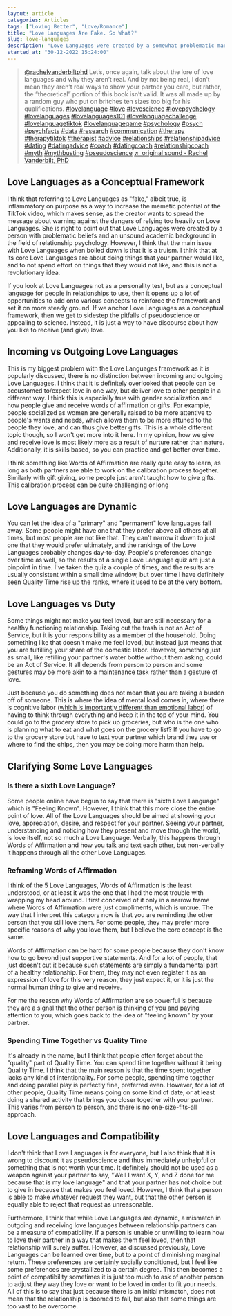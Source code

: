 ```yaml
---
layout: article
categories: Articles
tags: ["Loving Better", "Love/Romance"]
title: "Love Languages Are Fake. So What?"
slug: love-languages
description: "Love Languages were created by a somewhat problematic marriage counselor and are not evidence-based/supported by science. Does this mean that Love Languages should be scrapped entirely? I think that with some rehabilitation, the concept of Love Languages can still provide a lot of utility to people."
started_at: "30-12-2022 15:24:00"
---
```


<blockquote class="tiktok-embed" cite="https://www.tiktok.com/@rachelvanderbiltphd/video/7258249636438232366" data-video-id="7258249636438232366" style="max-width: 605px;min-width: 325px;" > <section> <a target="_blank" title="@rachelvanderbiltphd" href="https://www.tiktok.com/@rachelvanderbiltphd?refer=embed">@rachelvanderbiltphd</a> Let’s, once again, talk about the lore of love languages and why they aren’t real. And by not being real, I don’t mean they aren’t real ways to show your partner you care, but rather, the “theoretical” portion of this book isn’t valid. It was all made up by a random guy who put on britches ten sizes too big for his qualifications. <a title="lovelanguage" target="_blank" href="https://www.tiktok.com/tag/lovelanguage?refer=embed">#lovelanguage</a> <a title="love" target="_blank" href="https://www.tiktok.com/tag/love?refer=embed">#love</a> <a title="lovescience" target="_blank" href="https://www.tiktok.com/tag/lovescience?refer=embed">#lovescience</a> <a title="lovepsychology" target="_blank" href="https://www.tiktok.com/tag/lovepsychology?refer=embed">#lovepsychology</a> <a title="lovelanguages" target="_blank" href="https://www.tiktok.com/tag/lovelanguages?refer=embed">#lovelanguages</a> <a title="lovelanguages101" target="_blank" href="https://www.tiktok.com/tag/lovelanguages101?refer=embed">#lovelanguages101</a> <a title="lovelanguagechallenge" target="_blank" href="https://www.tiktok.com/tag/lovelanguagechallenge?refer=embed">#lovelanguagechallenge</a> <a title="lovelanguagetiktok" target="_blank" href="https://www.tiktok.com/tag/lovelanguagetiktok?refer=embed">#lovelanguagetiktok</a> <a title="lovelanguagegame" target="_blank" href="https://www.tiktok.com/tag/lovelanguagegame?refer=embed">#lovelanguagegame</a> <a title="psychology" target="_blank" href="https://www.tiktok.com/tag/psychology?refer=embed">#psychology</a> <a title="psych" target="_blank" href="https://www.tiktok.com/tag/psych?refer=embed">#psych</a> <a title="psychfacts" target="_blank" href="https://www.tiktok.com/tag/psychfacts?refer=embed">#psychfacts</a> <a title="data" target="_blank" href="https://www.tiktok.com/tag/data?refer=embed">#data</a> <a title="research" target="_blank" href="https://www.tiktok.com/tag/research?refer=embed">#research</a> <a title="communication" target="_blank" href="https://www.tiktok.com/tag/communication?refer=embed">#communication</a> <a title="therapy" target="_blank" href="https://www.tiktok.com/tag/therapy?refer=embed">#therapy</a> <a title="therapytiktok" target="_blank" href="https://www.tiktok.com/tag/therapytiktok?refer=embed">#therapytiktok</a> <a title="therapist" target="_blank" href="https://www.tiktok.com/tag/therapist?refer=embed">#therapist</a> <a title="advice" target="_blank" href="https://www.tiktok.com/tag/advice?refer=embed">#advice</a> <a title="relationships" target="_blank" href="https://www.tiktok.com/tag/relationships?refer=embed">#relationships</a> <a title="relationshipadvice" target="_blank" href="https://www.tiktok.com/tag/relationshipadvice?refer=embed">#relationshipadvice</a> <a title="dating" target="_blank" href="https://www.tiktok.com/tag/dating?refer=embed">#dating</a> <a title="datingadvice" target="_blank" href="https://www.tiktok.com/tag/datingadvice?refer=embed">#datingadvice</a> <a title="coach" target="_blank" href="https://www.tiktok.com/tag/coach?refer=embed">#coach</a> <a title="datingcoach" target="_blank" href="https://www.tiktok.com/tag/datingcoach?refer=embed">#datingcoach</a> <a title="relationshipcoach" target="_blank" href="https://www.tiktok.com/tag/relationshipcoach?refer=embed">#relationshipcoach</a> <a title="myth" target="_blank" href="https://www.tiktok.com/tag/myth?refer=embed">#myth</a> <a title="mythbusting" target="_blank" href="https://www.tiktok.com/tag/mythbusting?refer=embed">#mythbusting</a> <a title="pseudoscience" target="_blank" href="https://www.tiktok.com/tag/pseudoscience?refer=embed">#pseudoscience</a> <a target="_blank" title="♬ original sound - Rachel Vanderbilt, PhD" href="https://www.tiktok.com/music/original-sound-7258249688297179947?refer=embed">♬ original sound - Rachel Vanderbilt, PhD</a> </section> </blockquote> <script async src="https://www.tiktok.com/embed.js"></script>

## Love Languages as a Conceptual Framework
I think that referring to Love Languages as "fake," albeit true, is inflammatory on purpose as a way to increase the memetic potential of the TikTok video, which makes sense, as the creator wants to spread the message about warning against the dangers of relying too heavily on Love Languages. She is right to point out that Love Languages were created by a person with problematic beliefs and an unsound academic background in the field of relationship psychology. However, I think that the main issue with Love Languages when boiled down is that it is a truism. I think that at its core Love Languages are about doing things that your partner would like, and to not spend effort on things that they would not like, and this is not a revolutionary idea.

If you look at Love Languages not as a personality test, but as a conceptual language for people in relationships to use, then it opens up a lot of opportunities to add onto various concepts to reinforce the framework and set it on more steady ground. If we anchor Love Languages as a conceptual framework, then we get to sidestep the pitfalls of pseudoscience or appealing to science. Instead, it is just a way to have discourse about how you like to receive (and give) love.

## Incoming vs Outgoing Love Languages
This is my biggest problem with the Love Languages framework as it is popularly discussed, there is no distinction between incoming and outgoing Love Languages. I think that it is definitely overlooked that people can be accustomed to/expect love in one way, but deliver love to other people in a different way. I think this is especially true with gender socialization and how people give and receive words of affirmation or gifts. For example, people socialized as women are generally raised to be more attentive to people's wants and needs, which allows them to be more attuned to the people they love, and can thus give better gifts. This is a whole different topic though, so I won't get more into it here. In my opinion, how we give and receive love is most likely more as a result of nurture rather than nature. Additionally, it is skills based, so you can practice and get better over time.

I think something like Words of Affirmation are really quite easy to learn, as long as both partners are able to work on the calibration process together. Similarly with gift giving, some people just aren't taught how to give gifts. This calibration process can be quite challenging or long

## Love Languages are Dynamic
You can let the idea of a "primary" and "permanent" love languages fall away. Some people might have one that they prefer above all others at all times, but most people are not like that. They can't narrow it down to just one that they would prefer ultimately, and the rankings of the Love Languages probably changes day-to-day. People's preferences change over time as well, so the results of a single Love Language quiz are just a pinpoint in time. I've taken the quiz a couple of times, and the results are usually consistent within a small time window, but over time I have definitely seen Quality Time rise up the ranks, where it used to be at the very bottom.

## Love Languages vs Duty

Some things might not make you feel loved, but are still necessary for a healthy functioning relationship. Taking out the trash is not an Act of Service, but it is your responsibility as a member of the household. Doing something like that doesn't make me feel loved, but instead just means that you are fulfilling your share of the domestic labor. However, something just as small, like refilling your partner's water bottle without them asking, could be an Act of Service. It all depends from person to person and some gestures may be more akin to a maintenance task rather than a gesture of love.

Just because you do something does not mean that you are taking a burden off of someone. This is where the idea of mental load comes in, where there is cognitive labor ([which is importantly different than emotional labor](https://www.thehouseshuffle.com/blog/defining-housework#:~:text=Mental%20load%2C%20or%20cognitive%20labor,load%20is%20all%20about%20logistics.)) of having to think through everything and keep it in the top of your mind. You could go to the grocery store to pick up groceries, but who is the one who is planning what to eat and what goes on the grocery list? If you have to go to the grocery store but have to text your partner which brand they use or where to find the chips, then you may be doing more harm than help.

## Clarifying Some Love Languages

### Is there a sixth Love Language?
Some people online have begun to say that there is "sixth Love Language" which is "Feeling Known". However, I think that this more close the entire point of love. All of the Love Languages should be aimed at showing your love, appreciation, desire, and respect for your partner. Seeing your partner, understanding and noticing how they present and move through the world, is love itself, not so much a Love Language. Verbally, this happens through Words of Affirmation and how you talk and text each other, but non-verbally it happens through all the other Love Languages.

### Reframing Words of Affirmation
I think of the 5 Love Languages, Words of Affirmation is the least understood, or at least it was the one that I had the most trouble with wrapping my head around. I first conceived of it only in a narrow frame where Words of Affirmation were just compliments, which is untrue. The way that I interpret this category now is that you are reminding the other person that you still love them. For some people, they may prefer more specific reasons of why you love them, but I believe the core concept is the same.

Words of Affirmation can be hard for some people because they don't know how to go beyond just supportive statements. And for a lot of people, that just doesn't cut it because such statements are simply a fundamental part of a healthy relationship. For them, they may not even register it as an expression of love for this very reason, they just expect it, or it is just the normal human thing to give and receive.

For me the reason why Words of Affirmation are so powerful is because they are a signal that the other person is thinking of you and paying attention to you, which goes back to the idea of "feeling known" by your partner.

### Spending Time Together vs Quality Time
It's already in the name, but I think that people often forget about the "quality" part of Quality Time. You can spend time together without it being Quality Time. I think that the main reason is that the time spent together lacks any kind of intentionality. For some people, spending time together and doing parallel play is perfectly fine, preferred even. However, for a lot of other people, Quality Time means going on some kind of date, or at least doing a shared activity that brings you closer together with your partner. This varies from person to person, and there is no one-size-fits-all approach.

## Love Languages and Compatibility
I don't think that Love Languages is for everyone, but I also think that it is wrong to discount it as pseudoscience and thus immediately unhelpful or something that is not worth your time. It definitely should not be used as a weapon against your partner to say, "Well I want X, Y, and Z done for me because that is my love language" and that your partner has not choice but to give in because that makes you feel loved. However, I think that a person is able to make whatever request they want, but that the other person is equally able to reject that request as unreasonable. 

Furthermore, I think that while Love Languages are dynamic, a mismatch in outgoing and receiving love languages between relationship partners can be a measure of compatibility. If a person is unable or unwilling to learn how to love their partner in a way that makes them feel loved, then that relationship will surely suffer. However, as discussed previously, Love Languages can be learned over time, but to a point of diminishing marginal return. These preferences are certainly socially conditioned, but I feel like some preferences are crystallized to a certain degree. This then becomes a point of compatibility sometimes it is just too much to ask of another person to adjust they way they love or want to be loved in order to fit your needs. All of this is to say that just because there is an initial mismatch, does not mean that the relationship is doomed to fail, but also that some things are too vast to be overcome.